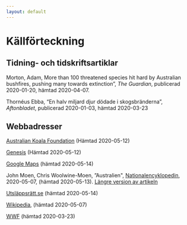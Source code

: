 ```yaml
---
layout: default
---
```

# Källförteckning

## Tidning- och tidskriftsartiklar
Morton, Adam, More than 100 threatened species hit hard by Australian bushfires, pushing many towards extinction”, *The Guardian*, publicerad 2020-01-20, hämtad 2020-04-07. 

Thornéus Ebba, “En halv miljard djur dödade i skogsbränderna”, *Aftonbladet*, publicerad 2020-01-03, hämtad 2020-03-23




## Webbadresser
[Australian Koala Foundation](https://www.savethekoala.com/about-koalas/history-koalas) (Hämtad 2020-05-12)

[Genesis](https://genesis.nu/i/artiklar/om-forntidens-och-nutidens-koalor/) (Hämtad 2020-05-12)

[Google Maps](https://www.google.com/search?rlz=1C1GCEA_enSE812SE812&sxsrf=ALeKk00Gu9rfpb1AhzKM55jwIJP9i_He3Q%3A1589446056269&ei=qAW9XrDmD4zprgT1uIPwDw&q=arlanda+till+sydney+airport+km&oq=arlanda+till+sydney+airport+km&gs_lcp=CgZwc3ktYWIQAzoECCMQJ1DaE1iAKWCXLWgAcAB4AIABZogB2wWSAQM4LjGYAQCgAQGqAQdnd3Mtd2l6&sclient=psy-ab&ved=0ahUKEwiw2sr8-7LpAhWMtIsKHXXcAP4Q4dUDCAw&uact=5) (hämtad 2020-05-14)

John Moen, Chris Woolwine-Moen, ”Australien", [Nationalencyklopedin](https://www.worldatlas.com/feature/what-is-the-role-of-koalas-in-the-ecosystem.html), 2020-05-07, (hämtad 2020-05-13).
  [Längre version av artikeln](http://www.ne.se/uppslagsverk/encyklopedi/lång/australien)

[Utsläppsrätt.se](https://www.utslappsratt.se/berakna-utslapp/berakning-av-utslapp-fran-flyg/) (hämtad 2020-05-14)

[Wikipedia](https://sv.wikipedia.org/wiki/Koala), (hämtad 2020-05-07)

[WWF](https://www.wwf.org.au/what-we-do/species/koala#gs.1gocse) (hämtad 2020-03-23)
